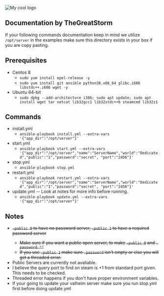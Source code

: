 <img src="https://i.ytimg.com/vi/4k54ppa7es4/maxresdefault.jpg" alt="My cool logo"/>

## Documentation by TheGreatStorm
If your following commands documentation keep in mind we utilize `/opt/server` in the examples make sure this directory exists in your box if you are copy pasting.

## Prerequisites
* Centos 8
    * `sudo yum install epel-release -y`
    * `sudo yum install git ansible python38.x86_64 glibc.i686 libstdc++.i686 wget -y`
* Ubuntu 64-bit
    * `sudo dpkg --add-architecture i386; sudo apt update; sudo apt install wget tar netcat lib32gcc1 lib32stdc++6 steamcmd lib32z1`

## Commands
* install.yml
  * `ansible-playbook install.yml --extra-vars '{"app_dir":"/opt/server"}'`
* start.yml
  * `ansible-playbook start.yml --extra-vars '{"app_dir":"/opt/server","name":"ServerName","world":"Dedicated","public":"1","password":"secret", "port":"2456"}'`
* stop.yml
  * `ansible-playbook stop.yml`
* restart.yml
  * `ansible-playbook restart.yml --extra-vars '{"app_dir":"/opt/server","name":"ServerName","world":"Dedicated","public":"1","password":"secret", "port":"2456"}'`
* update.yml -- Look at notes for more info before running.
  * `ansible-playbook update.yml --extra-vars '{"app_dir":"/opt/server"}'`

## Notes
* <del>`-public 0` to have no password server, `-public 1` to have a required password server
  * Make sure if you want a public open server, to make `-public 0` and `-password ""`
  * If you use `-public 1` make sure `-password` isn't empty or else you will get a threaded error.</del>
* Public Servers are currently not avaliable.
* I believe the query port to find on steam is +1 from standard port given. This needs to be checked.
* Threaded error happens if you don't have proper environment variables.
* If your going to update your valheim server make sure you run stop.yml first before doing update.yml


